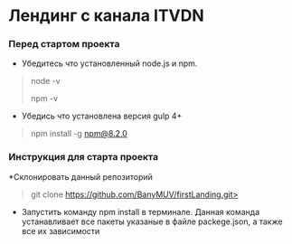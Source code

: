# Лендинг с канала ITVDN

### Перед стартом проекта
* Убедитесь что установленный node.js и npm.
>node -v
>
>npm -v
* Убедись что установлена версия gulp 4+
>npm install -g npm@8.2.0
### Инструкция для старта проекта
*Склонировать данный репозиторий 
>git clone https://github.com/BanyMUV/firstLanding.git>

* Запустить команду npm install в терминале. Данная команда устанавливает все пакеты указаные в файле packege.json,
а также все их зависимости